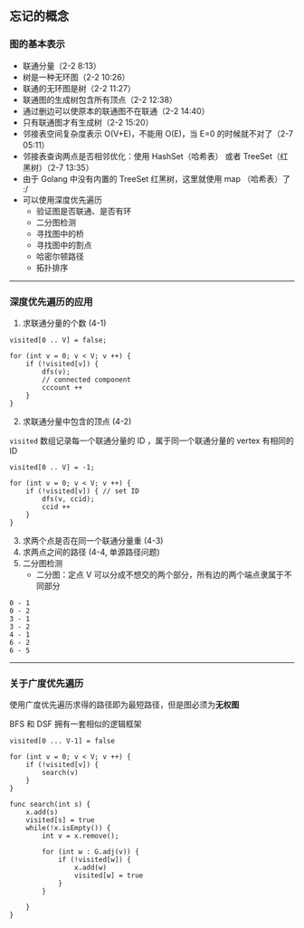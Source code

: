 ## 忘记的概念

### 图的基本表示

- 联通分量（2-2 8:13）
- 树是一种无环图（2-2 10:26）
- 联通的无环图是树（2-2 11:27）
- 联通图的生成树包含所有顶点（2-2 12:38）
- 通过删边可以使原本的联通图不在联通（2-2 14:40）
- 只有联通图才有生成树（2-2 15:20）
- 邻接表空间复杂度表示 O(V+E)，不能用 O(E)，当 E=0 的时候就不对了（2-7 05:11）
- 邻接表查询两点是否相邻优化：使用 HashSet（哈希表） 或者 TreeSet（红黑树）（2-7 13:35）
- 由于 Golang 中没有内置的 TreeSet 红黑树，这里就使用 map （哈希表）了 :/
- 可以使用深度优先遍历
    - 验证图是否联通、是否有环
    - 二分图检测
    - 寻找图中的桥
    - 寻找图中的割点
    - 哈密尔顿路径
    - 拓扑排序

---

### 深度优先遍历的应用

1. 求联通分量的个数 (4-1)

```text
visited[0 .. V] = false;

for (int v = 0; v < V; v ++) {
    if (!visited[v]) {
        dfs(v);
        // connected component
        cccount ++
    }
}
```

2. 求联通分量中包含的顶点 (4-2)

`visited` 数组记录每一个联通分量的 ID ，属于同一个联通分量的 vertex 有相同的 ID

```text
visited[0 .. V] = -1;

for (int v = 0; v < V; v ++) {
    if (!visited[v]) { // set ID
        dfs(v, ccid);
        ccid ++
    }
}
```

3. 求两个点是否在同一个联通分量重 (4-3)
4. 求两点之间的路径 (4-4, 单源路径问题)
5. 二分图检测
    - 二分图：定点 V 可以分成不想交的两个部分，所有边的两个端点隶属于不同部分

```text
0 - 1
0 - 2
3 - 1
3 - 2
4 - 1
6 - 2
6 - 5
```

---

### 关于广度优先遍历

使用广度优先遍历求得的路径即为最短路径，但是图必须为**无权图**

BFS 和 DSF 拥有一套相似的逻辑框架

```text
visited[0 ... V-1] = false

for (int v = 0; v < V; v ++) {
    if (!visited[v]) {
        search(v)
    }
}

func search(int s) {
    x.add(s)
    visited[s] = true
    while(!x.isEmpty()) {
        int v = x.remove();
        
        for (int w : G.adj(v)) {
            if (!visited[w]) {
                x.add(w)
                visited[w] = true
            }
        }

    }
}
```
